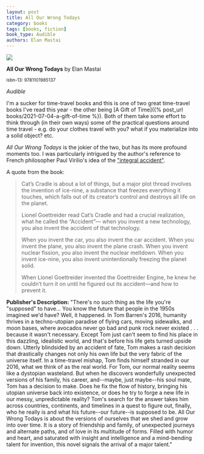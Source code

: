 ```yaml
---
layout: post
title: All Our Wrong Todays
category: books
tags: [books, fiction]
book_type: Audible
authors: Elan Mastai
---
```


<img src="http://books.google.com/books/content?id=zsYiDAAAQBAJ&printsec=frontcover&img=1&zoom=1&edge=curl&source=gbs_api"/>

**All Our Wrong Todays** by Elan Mastai

<sup>isbn-13: 9781101985137</sup>

*Audible*

I'm a sucker for time-travel books and this is one of two great time-travel books
I've read this year - the other being [A Gift of Time]({% post_url books/2021-07-04-a-gift-of-time %}).
Both of them take some effort to think through (in their own ways) some of the
practical questions around time travel - e.g. do your clothes travel with you? what
if you materialize into a solid object? etc.

*All Our Wrong Todays* is the jokier of the two, but has its more profound moments too.
I was particularly intrigued by the author's reference to French philosopher Paul
Virilio's idea of the ["integral accident"](https://en.wikipedia.org/wiki/Paul_Virilio#The_integral_accident).

A quote from the book:
> Cat’s Cradle is about a lot of things, but a major plot thread involves the invention of ice-nine, a substance that freezes everything it touches, which falls out of its creator’s control and destroys all life on the planet.
>
> Lionel Goettreider read Cat’s Cradle and had a crucial realization, what he called the “Accident”— when you invent a new technology, you also invent the accident of that technology.
>
> When you invent the car, you also invent the car accident. When you invent the plane, you also invent the plane crash. When you invent nuclear fission, you also invent the nuclear meltdown. When you invent ice-nine, you also invent unintentionally freezing the planet solid.
>
> When Lionel Goettreider invented the Goettreider Engine, he knew he couldn’t turn it on until he figured out its accident—and how to prevent it.

**Publisher's Description:**
"There's no such thing as the life you're "supposed" to have... You know the
future that people in the 1950s imagined we'd have? Well, it happened. In
Tom Barren's 2016, humanity thrives in a techno-utopian paradise of flying
cars, moving sidewalks, and moon bases, where avocados never go bad and
punk rock never existed . . . because it wasn't necessary. Except Tom just
can't seem to find his place in this dazzling, idealistic world, and that's
before his life gets turned upside down. Utterly blindsided by an accident
of fate, Tom makes a rash decision that drastically changes not only his
own life but the very fabric of the universe itself. In a time-travel
mishap, Tom finds himself stranded in our 2016, what we think of as the
real world. For Tom, our normal reality seems like a dystopian wasteland.
But when he discovers wonderfully unexpected versions of his family, his
career, and--maybe, just maybe--his soul mate, Tom has a decision to make.
Does he fix the flow of history, bringing his utopian universe back into
existence, or does he try to forge a new life in our messy, unpredictable
reality? Tom's search for the answer takes him across countries,
continents, and timelines in a quest to figure out, finally, who he really
is and what his future--our future--is supposed to be. All Our Wrong Todays
is about the versions of ourselves that we shed and grow into over time. It
is a story of friendship and family, of unexpected journeys and alternate
paths, and of love in its multitude of forms. Filled with humor and heart,
and saturated with insight and intelligence and a mind-bending talent for
invention, this novel signals the arrival of a major talent."

